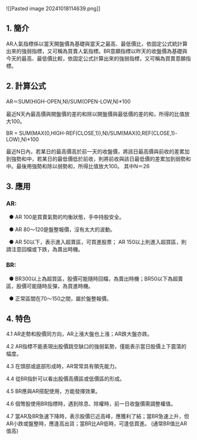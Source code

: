 ![[Pasted image 20241018114639.png]]
## 1. 簡介

AR人氣指標係以當天開盤價為基礎與當天之最高、最低價比，依固定公式統計算出來的強弱指標，又可稱為買賣人氣指標。BR意願指標以昨天的收盤價為基礎與今天的最高、最低價比較，依固定公式計算出來的強弱指標，又可稱為買賣意願指標。

  

## 2. 計算公式  

AR＝SUM(HIGH-OPEN,N)/SUM(OPEN-LOW,N)*100

最近N天內最高價與開盤價的差的和除以開盤價與最低價的差的和，所得的比值放大100。

BR = SUM(MAX(0,HIGH-REF(CLOSE,1)),N)/SUM(MAX(0,REF(CLOSE,1)-LOW),N)*100

最近N日內，若某日的最高價高於前一天的收盤價，將該日最高價與前收的差累加到強勢和中，若某日的最低價低於前收，則將前收與該日最低價的差累加到弱勢和中。最後用強勢和除以弱勢和，所得比值放大100。 其中N＝26

  

## 3. 應用  

### **AR:**

  ● AR 100是買賣氣勢的均衡狀態，手中持股安全。

  ● AR 80～120是盤整報價，沒有太大的波動。

  ● AR 50以下，表示進入超賣區，可買進股票； AR 150以上則進入超買區，則請注意回檔或下跌，為賣出時機。

### **BR:**

  ● BR300以上為超買區，股價可能隨時回檔，為賣出時機；BR50以下為超賣區，股價可能隨時反彈，為買進時機。

  ● 正常區間在70～150之間，屬於盤整報價。

  

## 4. 特色  

4.1 AR走勢和股價同方向，AR上漲大盤也上漲；AR跌大盤亦跌。

4.2 AR指標不能表現出股價跳空缺口的強弱氣勢，僅能表示當日股價上下震蕩的幅度。

4.3 在頭部或底部形成時，AR常常具有領先能力。

4.4 從BR指針可以看出股價高價區或低價區的形成。

4.5 BR應與AR搭配使用，方能發揮效果。

4.6 個彆股使用BR指標時，遇到除息、除權時，前一日收盤價需調整權值。

4.7 當AR及BR急速下降時，表示股價已近高峰，應獲利了結；當BR急速上升，但AR小跌或盤整時，應逢高出貨；當BR比AR低時，可逢低買進。 (通常BR值比AR值高)